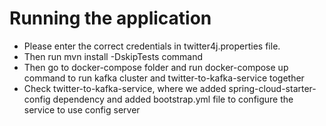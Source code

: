 # Running the application
- Please enter the correct credentials in twitter4j.properties file.
- Then run mvn install -DskipTests command
- Then go to docker-compose folder and run docker-compose up command to run kafka cluster and twitter-to-kafka-service together
- Check twitter-to-kafka-service, where we added spring-cloud-starter-config dependency and added bootstrap.yml file
to configure the service to use config server